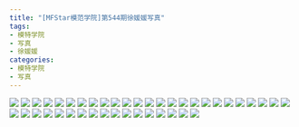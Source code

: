 ```yaml
---
title: "[MFStar模范学院]第544期徐媛媛写真"
tags: 
- 模特学院
- 写真
- 徐媛媛
categories:
- 模特学院
- 写真
---
```


![](https://img.ilovese.xyz/1734711270842.webp)
![](https://img.ilovese.xyz/1734711272622.webp)
![](https://img.ilovese.xyz/1734711274636.webp)
![](https://img.ilovese.xyz/1734711276662.webp)
![](https://img.ilovese.xyz/1734711278724.webp)
![](https://img.ilovese.xyz/1734711280705.webp)
![](https://img.ilovese.xyz/1734711282258.webp)
![](https://img.ilovese.xyz/1734711284400.webp)
![](https://img.ilovese.xyz/1734711286762.webp)
![](https://img.ilovese.xyz/1734711288772.webp)
![](https://img.ilovese.xyz/1734711290318.webp)
![](https://img.ilovese.xyz/1734711291922.webp)
![](https://img.ilovese.xyz/1734711293861.webp)
![](https://img.ilovese.xyz/1734711295408.webp)
![](https://img.ilovese.xyz/1734711297491.webp)
![](https://img.ilovese.xyz/1734711299400.webp)
![](https://img.ilovese.xyz/1734711301364.webp)
![](https://img.ilovese.xyz/1734711303557.webp)
![](https://img.ilovese.xyz/1734711305537.webp)
![](https://img.ilovese.xyz/1734711307395.webp)
![](https://img.ilovese.xyz/1734711309026.webp)
![](https://img.ilovese.xyz/1734711310967.webp)
![](https://img.ilovese.xyz/1734711312943.webp)
![](https://img.ilovese.xyz/1734711314914.webp)
![](https://img.ilovese.xyz/1734711316544.webp)
![](https://img.ilovese.xyz/1734711318563.webp)
![](https://img.ilovese.xyz/1734711320302.webp)
![](https://img.ilovese.xyz/1734711321916.webp)
![](https://img.ilovese.xyz/1734711323655.webp)
![](https://img.ilovese.xyz/1734711325690.webp)
![](https://img.ilovese.xyz/1734711327403.webp)
![](https://img.ilovese.xyz/1734711329394.webp)
![](https://img.ilovese.xyz/1734711331376.webp)
![](https://img.ilovese.xyz/1734711333359.webp)
![](https://img.ilovese.xyz/1734711335030.webp)
![](https://img.ilovese.xyz/1734711336733.webp)
![](https://img.ilovese.xyz/1734711338313.webp)
![](https://img.ilovese.xyz/1734711340522.webp)
![](https://img.ilovese.xyz/1734711342651.webp)
![](https://img.ilovese.xyz/1734711344630.webp)
![](https://img.ilovese.xyz/1734711346473.webp)
![](https://img.ilovese.xyz/1734711348306.webp)

